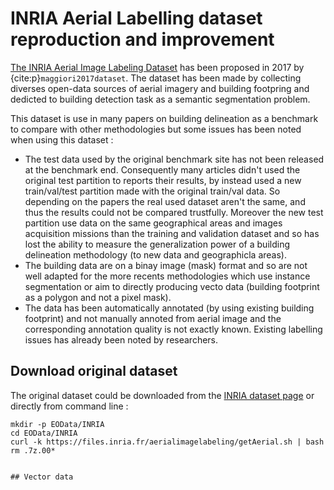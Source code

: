 # INRIA Aerial Labelling dataset reproduction and improvement

[The INRIA Aerial Image Labeling Dataset](https://project.inria.fr/aerialimagelabeling/>) has been proposed in 2017 by {cite:p}`maggiori2017dataset`.
The dataset has been made by collecting diverses open-data sources of aerial imagery and building footpring and dedicted to building detection task as a semantic segmentation problem. 

This dataset is use in many papers on building delineation as a benchmark to compare with other methodologies but some issues has been noted when using this dataset :

* The test data used by the original benchmark site has not been released at the benchmark end. Consequently many articles didn't used the original test partition to reports their results, by instead used a new train/val/test partition made with the original train/val data. So depending on the papers the real used dataset aren't the same, and thus the results could not be compared trustfully. Moreover the new test partition use data on the same geographical areas and images acquisition missions than the training and validation dataset and so has lost the ability to measure the generalization power of a building delineation methodology (to new data and geographicla areas). 
* The building data are on a binay image (mask) format and so are not well adapted for the more recents methodologies which use instance segmentation or aim to directly producing vecto data (building footprint as a polygon and not a pixel mask). 
* The data has been automatically annotated (by using existing building footprint) and not manually annoted from aerial image and the corresponding annotation quality is not exactly known. Existing labelling issues has already been noted by researchers.   

## Download original dataset 

The original dataset could be downloaded from the [INRIA dataset page](https://project.inria.fr/aerialimagelabeling/files/) or directly
from command line :

```{code-block} bash
mkdir -p EOData/INRIA
cd EOData/INRIA
curl -k https://files.inria.fr/aerialimagelabeling/getAerial.sh | bash
rm .7z.00*


## Vector data

